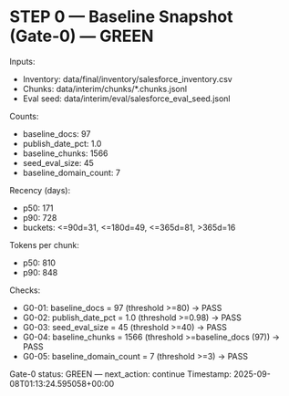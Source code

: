 # STEP 0 — Baseline Snapshot (Gate‑0) — GREEN

Inputs:
- Inventory: data/final/inventory/salesforce_inventory.csv
- Chunks: data/interim/chunks/*.chunks.jsonl
- Eval seed: data/interim/eval/salesforce_eval_seed.jsonl

Counts:
- baseline_docs: 97
- publish_date_pct: 1.0
- baseline_chunks: 1566
- seed_eval_size: 45
- baseline_domain_count: 7

Recency (days):
- p50: 171
- p90: 728
- buckets: <=90d=31, <=180d=49, <=365d=81, >365d=16

Tokens per chunk:
- p50: 810
- p90: 848

Checks:
- G0-01: baseline_docs = 97 (threshold >=80) -> PASS
- G0-02: publish_date_pct = 1.0 (threshold >=0.98) -> PASS
- G0-03: seed_eval_size = 45 (threshold >=40) -> PASS
- G0-04: baseline_chunks = 1566 (threshold >=baseline_docs (97)) -> PASS
- G0-05: baseline_domain_count = 7 (threshold >=3) -> PASS

Gate-0 status: GREEN — next_action: continue
Timestamp: 2025-09-08T01:13:24.595058+00:00

